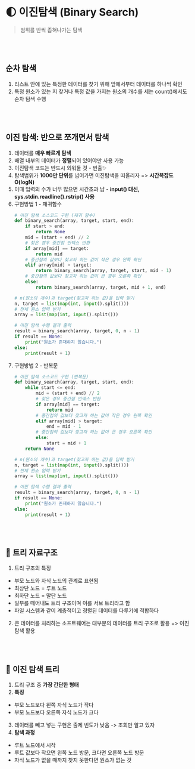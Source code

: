 # 🌓 이진탐색 (Binary Search)
> 범위를 반씩 좁혀나가는 탐색

<br><br>

## 순차 탐색
1. 리스트 안에 있는 특정한 데이터를 찾기 위해 앞에서부터 데이터를 하나씩 확인
2. 특정 원소가 있는 지 찾거나 특정 값을 가지는 원소의 개수를 세는 count()에서도 순차 탐색 수행

<br><br>

## 이진 탐색: 반으로 쪼개면서 탐색
1. 데이터를 **매우 빠르게 탐색**
2. 배열 내부의 데이터가 **정렬**되어 있어야만 사용 가능
3. 이진탐색 코드는 반드시 외워둘 것 - 빈출✨
4. 탐색범위가 **1000만 단위**를 넘어가면 이진탐색을 떠올리자 => **시간복잡도 O(logN)**
5. 이때 입력의 수가 너무 많으면 시간초과 남 - **input() 대신, sys.stdin.readline().rstrip() 사용**
3. 구현방법 1 - 재귀함수
    ```python
    # 이진 탐색 소스코드 구현 (재귀 함수)
    def binary_search(array, target, start, end):
        if start > end:
            return None
        mid = (start + end) // 2
        # 찾은 경우 중간점 인덱스 반환
        if array[mid] == target:
            return mid
        # 중간점의 값보다 찾고자 하는 값이 작은 경우 왼쪽 확인
        elif array[mid] > target:
            return binary_search(array, target, start, mid - 1)
        # 중간점의 값보다 찾고자 하는 값이 큰 경우 오른쪽 확인
        else:
            return binary_search(array, target, mid + 1, end)

    # n(원소의 개수)과 target(찾고자 하는 값)을 입력 받기
    n, target = list(map(int, input().split()))
    # 전체 원소 입력 받기
    array = list(map(int, input().split()))

    # 이진 탐색 수행 결과 출력
    result = binary_search(array, target, 0, n - 1)
    if result == None:
        print("원소가 존재하지 않습니다.")
    else:
        print(result + 1)
    ```
4. 구현방법 2 - 반복문
    ```python
    # 이진 탐색 소스코드 구현 (반복문)
    def binary_search(array, target, start, end):
        while start <= end:
            mid = (start + end) // 2
            # 찾은 경우 중간점 인덱스 반환
            if array[mid] == target:
                return mid
            # 중간점의 값보다 찾고자 하는 값이 작은 경우 왼쪽 확인
            elif array[mid] > target:
                end = mid - 1
            # 중간점의 값보다 찾고자 하는 값이 큰 경우 오른쪽 확인
            else:
                start = mid + 1
        return None

    # n(원소의 개수)과 target(찾고자 하는 값)을 입력 받기
    n, target = list(map(int, input().split()))
    # 전체 원소 입력 받기
    array = list(map(int, input().split()))

    # 이진 탐색 수행 결과 출력
    result = binary_search(array, target, 0, n - 1)
    if result == None:
        print("원소가 존재하지 않습니다.")
    else:
        print(result + 1)
    ```

<br><br>

## 🌲 트리 자료구조
1. 트리 구조의 특징
- 부모 노드와 자식 노드의 관계로 표현됨
- 최상단 노드 = 루트 노드
- 최하단 노드 = 말단 노드
- 일부를 떼어내도 트리 구조이며 이를 서브 트리라고 함
- 파일 시스템과 같이 계층적이고 정렬된 데이터를 다루기에 적합하다
2. 큰 데이터를 처리하는 소프트웨어는 대부분의 데이터를 트리 구조로 활용 => 이진 탐색 활용

<br><br>

## 🎄 이진 탐색 트리
1. 트리 구조 중 **가장 간단한 형태**
2. **특징**
- 부모 노드보다 왼쪽 자식 노드가 작다
- 부모 노드보다 오른쪽 자식 노드가 크다
3. 데이터를 빼고 넣는 구현은 출제 빈도가 낮음 -> 조회만 알고 있자
4. **탐색 과정**
- 루트 노드에서 시작
- 루트 값보다 작으면 왼쪽 노드 방문, 크다면 오른쪽 노드 방문
- 자식 노드가 없을 때까지 찾지 못한다면 원소가 없는 것
